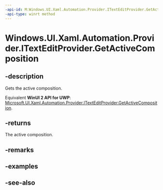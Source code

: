 ```yaml
---
-api-id: M:Windows.UI.Xaml.Automation.Provider.ITextEditProvider.GetActiveComposition
-api-type: winrt method
---
```


<!-- Method syntax
public Windows.UI.Xaml.Automation.Provider.ITextRangeProvider GetActiveComposition()
-->

# Windows.UI.Xaml.Automation.Provider.ITextEditProvider.GetActiveComposition

## -description
Gets the active composition.

Equivalent **WinUI 2 API for UWP**: [Microsoft.UI.Xaml.Automation.Provider.ITextEditProvider.GetActiveComposition](/windows/winui/api/microsoft.ui.xaml.automation.provider.itexteditprovider.getactivecomposition).

## -returns
The active composition.

## -remarks

## -examples

## -see-also
